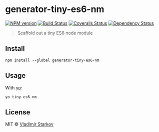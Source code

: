 # generator-tiny-es6-nm

[![NPM version][npm-image]][npm-url]
[![Build Status][travis-image]][travis-url]
[![Coveralls Status][coveralls-image]][coveralls-url]
[![Dependency Status][depstat-image]][depstat-url]

> Scaffold out a tiny ES6 node module

## Install

    npm install --global generator-tiny-es6-nm

## Usage

With [yo](https://github.com/yeoman/yo):

    yo tiny-es6-nm

## License

MIT © [Vladimir Starkov](https://iamstarkov.com/)

[npm-url]: https://npmjs.org/package/generator-tiny-es6-nm
[npm-image]: https://img.shields.io/npm/v/generator-tiny-es6-nm.svg?style=flat-square

[travis-url]: https://travis-ci.org/iamstarkov/generator-tiny-es6-nm
[travis-image]: https://img.shields.io/travis/iamstarkov/generator-tiny-es6-nm.svg?style=flat-square

[coveralls-url]: https://coveralls.io/r/iamstarkov/generator-tiny-es6-nm
[coveralls-image]: https://img.shields.io/coveralls/iamstarkov/generator-tiny-es6-nm.svg?style=flat-square

[depstat-url]: https://david-dm.org/iamstarkov/generator-tiny-es6-nm
[depstat-image]: https://david-dm.org/iamstarkov/generator-tiny-es6-nm.svg?style=flat-square
